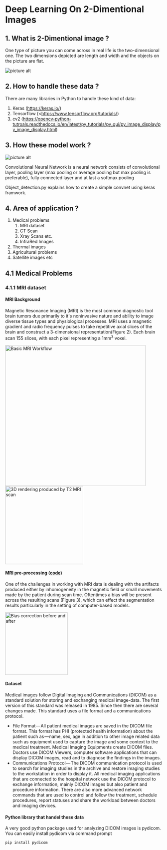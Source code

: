 # Deep Learning On 2-Dimentional Images

## 1. What is 2-Dimentional image ? 
One type of picture you can come across in real life is the two-dimensional one. The two dimensions depicted are length and width and the objects on the picture are flat.


![picture alt](https://vignette.wikia.nocookie.net/animal-jam-clans-1/images/e/e7/2d.jpg/revision/latest?cb=20160919185703 "Title is optional")



## 2. How to handle these data ?
There are many libraries in Python to handle these kind of data:
  1. Keras (<https://keras.io/>)
  2. Tensorflow (<https://www.tensorflow.org/tutorials/)
  3. cv2 (<https://opencv-python-tutroals.readthedocs.io/en/latest/py_tutorials/py_gui/py_image_display/py_image_display.html>)
  


## 3. How these model work ?

![picture alt](https://www.researchgate.net/publication/314282902/figure/fig1/AS:469481303613440@1488944473917/Architecture-of-the-proposed-CNN-model-with-2-convolutional-layers.png "Title is optional")



Convolutional Neural Network is a neural network consists of convolutional layer, pooling layer (max pooling or average pooling but max pooling is preferable), fully connected layer and at last a softmax pooling

Object_detection.py explains how to create a simple convnet using keras framwork.



## 4. Area of application ?
1. Medical problems
    1. MRI dataset
    2. CT Scan
    3. Xray Scans etc.
    4. InfraRed Images
2. Thermal images
3. Agricultural problems 
4. Satellite images etc



## 4.1 Medical Problems
### 4.1.1 MRI dataset
#### MRI Background

Magnetic Resonance Imaging (MRI) is the most common diagnostic tool brain tumors due primarily to it's noninvasive nature and ability to image diverse tissue types and physiological processes. MRI uses a magnetic gradient and radio frequency pulses to take repetitive axial slices of the brain and construct a 3-dimensional representation(Figure 2). Each brain scan 155 slices, with each pixel representing a 1mm<sup>3</sup> voxel.  

<img alt="Basic MRI Workflow" src="https://github.com/naldeborgh7575/brain_segmentation/raw/master/images/MRI_workflow.png" width=450>
<img alt="3D rendering produced by T2 MRI scan" src="https://github.com/naldeborgh7575/brain_segmentation/raw/master/images/t29_143.gif" width=250>  



#### MRI pre-processing ([code](https://github.com/naldeborgh7575/brain_segmentation/blob/master/code/brain_pipeline.py))

One of the challenges in working with MRI data is dealing with the artifacts produced either by inhomogeneity in the magnetic field or small movements made by the patient during scan time. Oftentimes a bias will be present across the resulting scans (Figure 3), which can effect the segmentation results particularly in the setting of computer-based models.

<img alt="Bias correction before and after" src="https://github.com/naldeborgh7575/brain_segmentation/raw/master/images/n4_correction.png" width=200>  



#### Dataset

Medical images follow Digital Imaging and Communications (DICOM) as a standard solution for storing and exchanging medical image-data. The first version of this standard was released in 1985. Since then there are several changes made. This standard uses a file format and a communications protocol.

   * File Format — All patient medical images are saved in the DICOM file format. This format has PHI (protected health information) about the patient such as — name, sex, age in addition to other image related data such as equipment used to capture the image and some context to the medical treatment. Medical Imaging Equipments create DICOM files. Doctors use DICOM Viewers, computer software applications that can display DICOM images, read and to diagnose the findings in the images.
   * Communications Protocol — The DICOM communication protocol is used to search for imaging studies in the archive and restore imaging studies to the workstation in order to display it. All medical imaging applications that are connected to the hospital network use the DICOM protocol to exchange information, mainly DICOM images but also patient and procedure information. There are also more advanced network commands that are used to control and follow the treatment, schedule procedures, report statuses and share the workload between doctors and imaging devices.



#### Python library that handel these data
A very good python package used for analyzing DICOM images is pydicom.
You can easily install pydicom via command prompt


<code>pip install pydicom</code>
